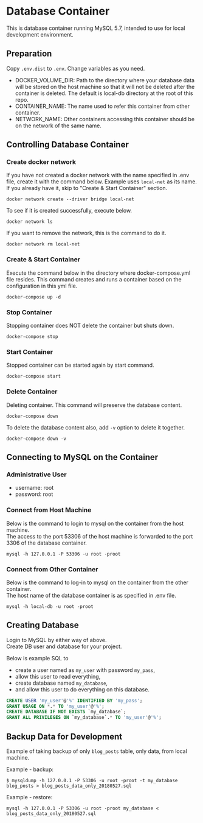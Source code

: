# Database Container
This is database container running MySQL 5.7, intended to use for local
development environment.

## Preparation
Copy `.env.dist` to `.env`.
Change variables as you need.

* DOCKER_VOLUME_DIR: Path to the directory where your database data will be
  stored on the host machine so that it will not be deleted after the container
  is deleted. The default is local-db directory at the root of this repo.
* CONTAINER_NAME: The name used to refer this container from other container.
* NETWORK_NAME: Other containers accessing this container should be on the
  network of the same name.

## Controlling Database Container
### Create docker network
If you have not created a docker network with the name specified in .env file,
create it with the command below. Example uses `local-net` as its name.  
If you already have it, skip to "Create & Start Container" section.

```
docker network create --driver bridge local-net
```

To see if it is created successfully, execute below.
```
docker network ls
```

If you want to remove the network, this is the command to do it.
```
docker network rm local-net
```

### Create & Start Container
Execute the command below in the directory where docker-compose.yml file resides.
This command creates and runs a container based on the configuration in this yml file.
```
docker-compose up -d
```

### Stop Container
Stopping container does NOT delete the container but shuts down.
```
docker-compose stop
```

### Start Container
Stopped container can be started again by start command.
```
docker-compose start
```

### Delete Container
Deleting container. This command will preserve the database content.
```
docker-compose down
```

To delete the database content also, add `-v` option to delete it together.
```
docker-compose down -v
```


## Connecting to MySQL on the Container
### Administrative User
* username: root
* password: root

### Connect from Host Machine
Below is the command to login to mysql on the container from the host machine.  
The access to the port 53306 of the host machine is forwarded to the port 3306 of the database container.

```
mysql -h 127.0.0.1 -P 53306 -u root -proot
```

### Connect from Other Container
Below is the command to log-in to mysql on the container from the other container.  
The host name of the database container is as specified in .env file.
```
mysql -h local-db -u root -proot
```


## Creating Database
Login to MySQL by either way of above.  
Create DB user and database for your project.

Below is example SQL to
* create a user named as `my_user` with password `my_pass`,
* allow this user to read everything,
* create database named `my_database`,
* and allow this user to do everything on this database.
```sql
CREATE USER 'my_user'@'%' IDENTIFIED BY 'my_pass';
GRANT USAGE ON *.* TO 'my_user'@'%';
CREATE DATABASE IF NOT EXISTS `my_database`;
GRANT ALL PRIVILEGES ON `my_database`.* TO 'my_user'@'%';
```


## Backup Data for Development
Example of taking backup of only `blog_posts` table, only data, from local machine.

Example - backup:
```
$ mysqldump -h 127.0.0.1 -P 53306 -u root -proot -t my_database blog_posts > blog_posts_data_only_20180527.sql
```

Example - restore:
```
mysql -h 127.0.0.1 -P 53306 -u root -proot my_database < blog_posts_data_only_20180527.sql
```

